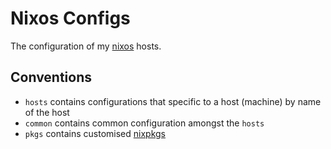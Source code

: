 # Nixos Configs

The configuration of my [nixos](https://nixos.org/) hosts.

## Conventions
* `hosts` contains configurations that specific to a host (machine) by name of the host
* `common` contains common configuration amongst the `hosts`
* `pkgs` contains customised [nixpkgs](https://github.com/NixOS/nixpkgs)
